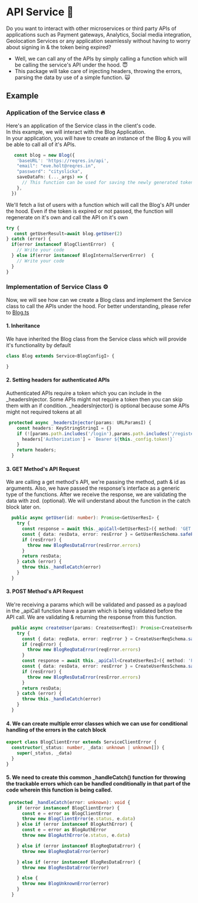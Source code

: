 # API Service 🚀
Do you want to interact with other microservices or third party APIs of applications such as Payment gateways, Analytics, Social media integration, Geolocation Services or any application seamlessly without having to worry about signing in & the token being expired?
* Well, we can call any of the APIs by simply calling a function which will be calling the service's API under the hood. 😇
* This package will take care of injecting headers, throwing the errors, parsing the data by use of a simple function. 🙀


## Example
### Application of the Service class 🔥
Here's an application of the Service class in the client's code.<br/>
In this example, we will interact with the Blog Application.
<br/>
 In your application, you will have to create an instance of the Blog & you will be able to call all of it's APIs.

```typescript
   const blog = new Blog({
    'baseURL': 'https://reqres.in/api',
    "email": "eve.holt@reqres.in",
    "password": "cityslicka",
    saveDataFn: (..._args) => {
      // This function can be used for saving the newly generated token in to a file/database/storage  
    },
  })
```

We'll fetch a list of users with a function which will call the Blog's API under the hood.
Even if the token is expired or not passed, the function will regenerate on it's own and call the API on it's own

```typescript
try {    
   const getUserResult=await blog.getUser(2)
} catch (error) {
  if(error instanceof BlogClientError)  {
    // Write your code 
  } else if(error instanceof BlogInternalServerError)  {
    // Write your code 
  }
}
```

### Implementation of Service Class ⚙️
Now, we will see how can we create a Blog class and implement the Service class to call the APIs under the hood.
For better understanding, please refer to
[Blog.ts](./examples/blog/src/services/Blog.ts)

#### 1. Inheritance
We have inherited the Blog class from the Service class which will provide it's functionality by default
```typescript
class Blog extends Service<BlogConfigI> {

}
```

#### 2. Setting headers for authenticated APIs
Authenticated APIs require a token which you can include in the _headersInjector. Some APIs might not require a token then you can skip them with an if condition. _headersInjector() is optional because some APIs might not required tokens at all
```typescript
 protected async _headersInjector(params: URLParamsI) {
    const headers: KeyStringStringI = {}
    if (![params.path.includes('/login'),params.path.includes('/register')].includes(true)) {
      headers['Authorization'] = `Bearer ${this._config.token!}`
    }
    return headers;
  }
```

#### 3. GET Method's API Request
We are calling a get method's API, we're passing the method, path & id as arguments. Also, we have passed the response's interface as a generic type of the functions.
After we receive the response, we are validating the data with zod. (optional).
We will understand about the function in the catch block later on.
```typescript
  public async getUser(id: number): Promise<GetUserResI> {
    try {
      const response = await this._apiCall<GetUserResI>({ method: 'GET', path: '/users', id })
      const { data: resData, error: resError } = GetUserResSchema.safeParse(response)
      if (resError) {
        throw new BlogResDataError(resError.errors)
      }
      return resData;
    } catch (error) {
      throw this._handleCatch(error)
    }
  }
```
#### 3. POST Method's API Request
We're receiving a params which will be validated and passed as a payload in the _apiCall function
 have a param which is being validated before the API call. We are validating & returning the response from this function.
```typescript
  public async createUser(params: CreateUserReqI): Promise<CreateUserResI> {
    try {
      const { data: reqData, error: reqError } = CreateUserReqSchema.safeParse(params)
      if (reqError) {
        throw new BlogReqDataError(reqError.errors)
      }
      const response = await this._apiCall<CreateUserResI>({ method: 'POST', path: '/users', body: reqData })
      const { data: resData, error: resError } = CreateUserResSchema.safeParse(response)
      if (resError) {
        throw new BlogResDataError(resError.errors)
      }
      return resData;
    } catch (error) {
      throw this._handleCatch(error)
    }
  }
```

#### 4. We can create multiple error classes which we can use for conditional handling of the errors in the catch block
```typescript
export class BlogClientError extends ServiceClientError {
  constructor(_status: number, _data: unknown | unknown[]) {
    super(_status, _data)
  }
}
```
#### 5. We need to create this common _handleCatch() function for throwing the trackable errors which can be handled conditionally in that part of the code wherein this function is being called.
```typescript
 protected _handleCatch(error: unknown): void {
    if (error instanceof BlogClientError) {
      const e = error as BlogClientError
      throw new BlogClientError(e.status, e.data)
    } else if (error instanceof BlogAuthError) {
      const e = error as BlogAuthError
      throw new BlogAuthError(e.status, e.data)

    } else if (error instanceof BlogReqDataError) {
      throw new BlogReqDataError(error)

    } else if (error instanceof BlogResDataError) {
      throw new BlogResDataError(error)

    } else {
      throw new BlogUnknownError(error)
    }
  }
```
